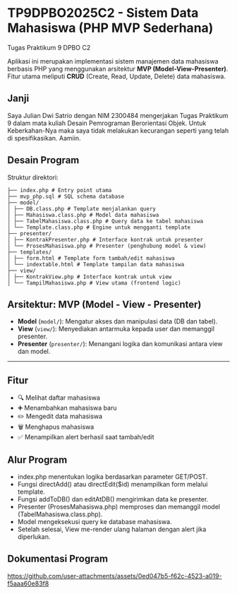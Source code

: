 # TP9DPBO2025C2 - Sistem Data Mahasiswa (PHP MVP Sederhana)
Tugas Praktikum 9 DPBO C2

Aplikasi ini merupakan implementasi sistem manajemen data mahasiswa berbasis PHP yang menggunakan arsitektur **MVP (Model-View-Presenter)**. Fitur utama meliputi **CRUD** (Create, Read, Update, Delete) data mahasiswa.

## Janji
Saya Julian Dwi Satrio dengan NIM 2300484 mengerjakan Tugas Praktikum 9 dalam mata kuliah Desain Pemrograman Berorientasi Objek. Untuk Keberkahan-Nya maka saya tidak melakukan kecurangan seperti yang telah di spesifikasikan. Aamiin.

## Desain Program

Struktur direktori:

```
├── index.php # Entry point utama
├── mvp_php.sql # SQL schema database
├── model/
│ ├── DB.class.php # Template menjalankan query
│ ├── Mahasiswa.class.php # Model data mahasiswa
│ ├── TabelMahasiswa.class.php # Query data ke tabel mahasiswa
│ └── Template.class.php # Engine untuk mengganti template
├── presenter/
│ ├── KontrakPresenter.php # Interface kontrak untuk presenter
│ └── ProsesMahasiswa.php # Presenter (penghubung model & view)
├── templates/
│ ├── form.html # Template form tambah/edit mahasiswa
│ └── indextable.html # Template tampilan data mahasiswa
├── view/
│ ├── KontrakView.php # Interface kontrak untuk view
│ └── TampilMahasiswa.php # View utama (frontend logic)

```

## Arsitektur: MVP (Model - View - Presenter)

- **Model** (`model/`): Mengatur akses dan manipulasi data (DB dan tabel).
- **View** (`view/`): Menyediakan antarmuka kepada user dan memanggil presenter.
- **Presenter** (`presenter/`): Menangani logika dan komunikasi antara view dan model.

---

## Fitur 

- 🔍 Melihat daftar mahasiswa
- ➕ Menambahkan mahasiswa baru
- ✏️ Mengedit data mahasiswa
- 🗑️ Menghapus mahasiswa
- ✅ Menampilkan alert berhasil saat tambah/edit

## Alur Program 
- index.php menentukan logika berdasarkan parameter GET/POST.
- Fungsi directAdd() atau directEdit($id) menampilkan form melalui template.
- Fungsi addToDB() dan editAtDB() mengirimkan data ke presenter.
- Presenter (ProsesMahasiswa.php) memproses dan memanggil model (TabelMahasiswa.class.php).
- Model mengeksekusi query ke database mahasiswa.
- Setelah selesai, View me-render ulang halaman dengan alert jika diperlukan.

## Dokumentasi Program

https://github.com/user-attachments/assets/0ed047b5-f62c-4523-a019-f5aaa60e83f8

